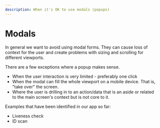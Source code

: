 ```yaml
---
description: When it's OK to use modals (popups)
---
```


# Modals

In general we want to avoid using modal forms. They can cause loss of context for the user and create problems with sizing and scrolling for different viewports.

There are a few exceptions where a popup makes sense.

* When the user interaction is very limited - preferably one click
* When the modal can fill the whole viewport on a mobile device. That is, "take over" the screen.
* Where the user is drilling in to an action/data that is an aside or related to the main screen's context but is not core to it.

Examples that have been identified in our app so far:

* Liveness check
* ID scan
